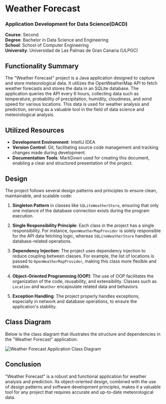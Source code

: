 # Weather Forecast
### Application Development for Data Science(DACD)
**Course**: Second  
**Degree**: Bachelor in Data Science and Engineering  
**School**: School of Computer Engineering  
**University**: Universidad de Las Palmas de Gran Canaria (ULPGC)

## Functionality Summary
The "Weather Forecast" project is a Java application designed to capture and store meteorological data. It utilizes the OpenWeatherMap API to fetch weather forecasts and stores the data in an SQLite database. The application queries the API every 6 hours, collecting data such as temperature, probability of precipitation, humidity, cloudiness, and wind speed for various locations. This data is used for weather analysis and prediction, serving as a valuable tool in the field of data science and meteorological analysis.

## Utilized Resources
- **Development Environment**: IntelliJ IDEA
- **Version Control**: Git, facilitating source code management and tracking changes made during development.
- **Documentation Tools**: MarkDown used for creating this document, enabling a clear and structured presentation of the project.

## Design
The project follows several design patterns and principles to ensure clean, maintainable, and scalable code:

1. **Singleton Pattern** in classes like `SQLiteWeatherStore`, ensuring that only one instance of the database connection exists during the program execution.

2. **Single Responsibility Principle**: Each class in the project has a single responsibility. For instance, `OpenWeatherMapProvider` is solely responsible for the API data fetching logic, whereas `SQLiteWeatherStore` handles all database-related operations.

3. **Dependency Injection**: The project uses dependency injection to reduce coupling between classes. For example, the list of locations is passed to `OpenWeatherMapProvider`, making this class more flexible and testable.

4. **Object-Oriented Programming (OOP)**: The use of OOP facilitates the organization of the code, reusability, and extensibility. Classes such as `Location` and `Weather` encapsulate related data and behaviors.

5. **Exception Handling**: The project properly handles exceptions, especially in network and database operations, to ensure the application's stability.

## Class Diagram
Below is the class diagram that illustrates the structure and dependencies in the "Weather Forecast" application:

![Weather Forecast Application Class Diagram]([path_to_diagram_image](https://github.com/josemtx/dataCapturing/blob/master/Diagrama%20Weather.png))

## Conclusion
"Weather Forecast" is a robust and functional application for weather analysis and prediction. Its object-oriented design, combined with the use of design patterns and software development principles, makes it a valuable tool for any project that requires accurate and up-to-date meteorological data.
